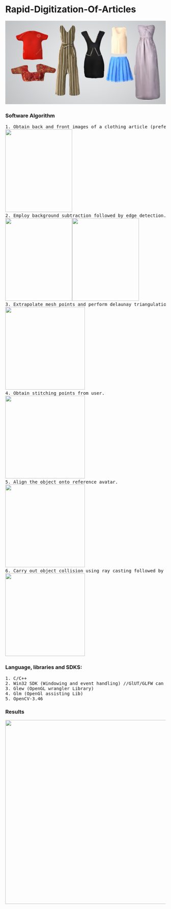 # Rapid-Digitization-Of-Articles

![](gif.gif)

### Software Algorithm

<pre>
1. Obtain back and front images of a clothing article (preferably with plain background).
<img src="https://github.com/purvakulkarni15/Rapid-Digitization-Of-Articles/blob/main/Result/Sample-1-f.png" width="210" height="260">
2. Employ background subtraction followed by edge detection.
<img src="https://github.com/purvakulkarni15/Rapid-Digitization-Of-Articles/blob/main/Result/backgroundSubtraction.jpg" width="210" height="260"><img src="https://github.com/purvakulkarni15/Rapid-Digitization-Of-Articles/blob/main/Result/edgeDetection.jpg" width="210" height="260">
3. Extrapolate mesh points and perform delaunay triangulation on procured set of points to create a 2D object.
<img src="https://github.com/purvakulkarni15/Rapid-Digitization-Of-Apparels/blob/master/Result/test-1.0.PNG" width="250" height="260">
4. Obtain stitching points from user.
<img src="https://github.com/purvakulkarni15/Rapid-Digitization-Of-Articles/blob/main/Result/stitchPoints.PNG" width="250" height="260">
5. Align the object onto reference avatar.
<img src="https://github.com/purvakulkarni15/Rapid-Digitization-Of-Articles/blob/main/Result/alignment.PNG" width="250" height="260">
6. Carry out object collision using ray casting followed by cloth constraint satisfaction to conserve inter particle distance.
<img src="https://github.com/purvakulkarni15/Rapid-Digitization-Of-Articles/blob/main/Result/Sample-1-3d.PNG" width="250" height="260">
</pre>

### Language, libraries and SDKS:

<pre>
1. C/C++
2. Win32 SDK (Windowing and event handling) //GlUT/GLFW can be used instead
3. Glew (OpenGL wrangler Library)
4. Glm (OpenGl assisting Lib)
5. OpenCV-3.46
</pre>


### Results
<img src="https://github.com/purvakulkarni15/Rapid-Digitization-Of-Apparels/blob/master/Result/dresses.PNG" width="1083" height="578">


